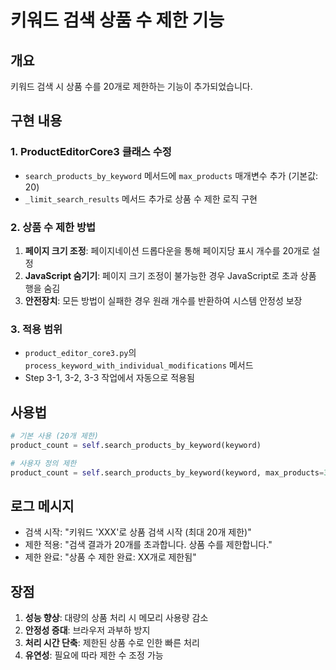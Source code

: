 # 키워드 검색 상품 수 제한 기능

## 개요
키워드 검색 시 상품 수를 20개로 제한하는 기능이 추가되었습니다.

## 구현 내용

### 1. ProductEditorCore3 클래스 수정
- `search_products_by_keyword` 메서드에 `max_products` 매개변수 추가 (기본값: 20)
- `_limit_search_results` 메서드 추가로 상품 수 제한 로직 구현

### 2. 상품 수 제한 방법
1. **페이지 크기 조정**: 페이지네이션 드롭다운을 통해 페이지당 표시 개수를 20개로 설정
2. **JavaScript 숨기기**: 페이지 크기 조정이 불가능한 경우 JavaScript로 초과 상품 행을 숨김
3. **안전장치**: 모든 방법이 실패한 경우 원래 개수를 반환하여 시스템 안정성 보장

### 3. 적용 범위
- `product_editor_core3.py`의 `process_keyword_with_individual_modifications` 메서드
- Step 3-1, 3-2, 3-3 작업에서 자동으로 적용됨

## 사용법
```python
# 기본 사용 (20개 제한)
product_count = self.search_products_by_keyword(keyword)

# 사용자 정의 제한
product_count = self.search_products_by_keyword(keyword, max_products=30)
```

## 로그 메시지
- 검색 시작: "키워드 'XXX'로 상품 검색 시작 (최대 20개 제한)"
- 제한 적용: "검색 결과가 20개를 초과합니다. 상품 수를 제한합니다."
- 제한 완료: "상품 수 제한 완료: XX개로 제한됨"

## 장점
1. **성능 향상**: 대량의 상품 처리 시 메모리 사용량 감소
2. **안정성 증대**: 브라우저 과부하 방지
3. **처리 시간 단축**: 제한된 상품 수로 인한 빠른 처리
4. **유연성**: 필요에 따라 제한 수 조정 가능